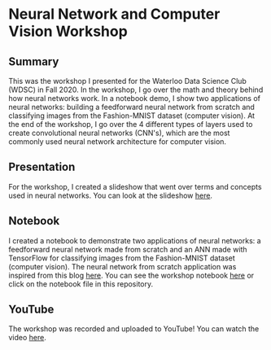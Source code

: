 # Neural Network and Computer Vision Workshop

## Summary

This was the workshop I presented for the Waterloo Data Science Club (WDSC) in Fall 2020. In the workshop, I go over the math and theory behind how neural networks work. In a notebook demo, I show two applications of neural networks: building a feedforward neural network from scratch and classifying images from the Fashion-MNIST dataset (computer vision). At the end of the workshop, I go over the 4 different types of layers used to create convolutional neural networks (CNN's), which are the most commonly used neural network architecture for computer vision.

## Presentation

For the workshop, I created a slideshow that went over terms and concepts used in neural networks. You can look at the slideshow [here](https://bit.ly/2U0U8Jr).

## Notebook

I created a notebook to demonstrate two applications of neural networks: a feedforward neural network made from scratch and an ANN made with TensorFlow for classifying images from the Fashion-MNIST dataset (computer vision). The neural network from scratch application was inspired from this blog [here](https://victorzhou.com/blog/intro-to-neural-networks/). You can see the workshop notebook [here](https://bit.ly/32pKlRJ) or click on the notebook file in this repository. 

## YouTube

The workshop was recorded and uploaded to YouTube! You can watch the video [here](https://www.youtube.com/watch?v=Y_YsKhBooOc&ab_channel=UWaterlooDataScience).
